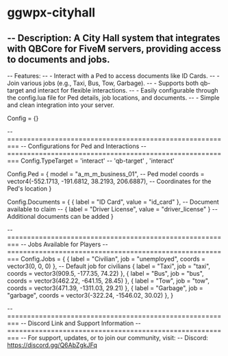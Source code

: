 # ggwpx-cityhall

-- Description: A City Hall system that integrates with QBCore for FiveM servers, providing access to documents and jobs.
--
-- Features:
-- - Interact with a Ped to access documents like ID Cards.
-- - Join various jobs (e.g., Taxi, Bus, Tow, Garbage).
-- - Supports both qb-target and interact for flexible interactions.
-- - Easily configurable through the config.lua file for Ped details, job locations, and documents.
-- - Simple and clean integration into your server.

Config = {}

--=========================================================
-- Configurations for Ped and Interactions
--=========================================================
Config.TypeTarget = 'interact' -- 'qb-target' , 'interact'

Config.Ped = {
    model = "a_m_m_business_01", -- Ped model
    coords = vector4(-552.1713, -191.6812, 38.2193, 206.6887), -- Coordinates for the Ped's location
}

Config.Documents = {
    { label = "ID Card", value = "id_card" }, -- Document available to claim
    -- { label = "Driver License", value = "driver_license" } -- Additional documents can be added
}

--=========================================================
-- Jobs Available for Players
--=========================================================
Config.Jobs = {
    { label = "Civilian", job = "unemployed", coords = vector3(0, 0, 0) }, -- Default job for civilians
    { label = "Taxi", job = "taxi", coords = vector3(909.5, -177.35, 74.22) },
    { label = "Bus", job = "bus", coords = vector3(462.22, -641.15, 28.45) },
    { label = "Tow", job = "tow", coords = vector3(471.39, -1311.03, 29.21) },
    { label = "Garbage", job = "garbage", coords = vector3(-322.24, -1546.02, 30.02) },
}

--=========================================================
-- Discord Link and Support Information
--=========================================================
-- For support, updates, or to join our community, visit:
-- Discord: https://discord.gg/Q6AbZgkJFq
